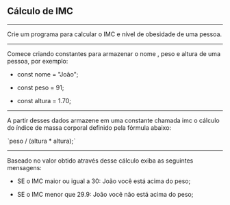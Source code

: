 ## Cálculo de IMC

---

Crie um programa para calcular o IMC e nível de obesidade de uma pessoa.

---

Comece criando constantes para armazenar o nome , peso e altura de uma pessoa, por exemplo:

- const nome = "João";

- const peso = 91;

- const altura = 1.70;

---

A partir desses dados armazene em uma constante chamada imc o cálculo do índice de massa corporal definido pela fórmula abaixo:

ˋpeso / (altura * altura);ˋ

---

Baseado no valor obtido através desse cálculo exiba as seguintes mensagens:

- SE o IMC maior ou igual a 30: João você está acima do peso;

- SE o IMC menor que 29.9: João você não está acima do peso;